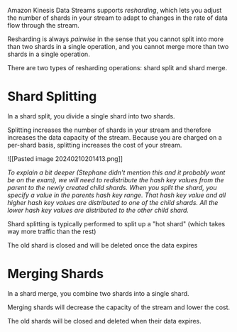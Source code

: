 Amazon Kinesis Data Streams supports _resharding_, which lets you adjust the number of shards in your stream to adapt to changes in the rate of data flow through the stream.

Resharding is always _pairwise_ in the sense that you cannot split into more than two shards in a single operation, and you cannot merge more than two shards in a single operation.

There are two types of resharding operations: shard split and shard merge.

# Shard Splitting

In a shard split, you divide a single shard into two shards.

Splitting increases the number of shards in your stream and therefore increases the data capacity of the stream. Because you are charged on a per-shard basis, splitting increases the cost of your stream.

![[Pasted image 20240210201413.png]]

*To explain a bit deeper (Stephane didn't mention this and it probably wont be on the exam), we will need to redistribute the hash key values from the parent to the newly created child shards. When you split the shard, you specify a value in the parents hash key range. That hash key value and all higher hash key values are distributed to one of the child shards. All the lower hash key values are distributed to the other child shard.*

Shard splitting is typically performed to split up a "hot shard" (which takes way more traffic than the rest) 

The old shard is closed and will be deleted once the data expires

# Merging Shards

In a shard merge, you combine two shards into a single shard.

Merging shards will decrease the capacity of the stream and lower the cost.

The old shards will be closed and deleted when their data expires.